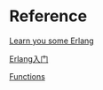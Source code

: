 



# Reference

[Learn you some Erlang](http://learnyousomeerlang.com/content)

[Erlang入门](http://www.blogjava.net/killme2008/archive/2007/06/13/123860.html)

[Functions](http://erlang.org/doc/reference_manual/functions.html)
